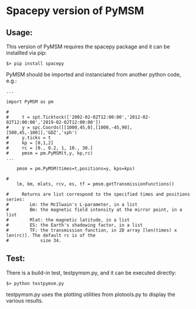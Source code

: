 # Spacepy version of PyMSM

## Usage:

This version of PyMSM requires the spacepy package and it can be installled via pip:

`$> pip install spacepy` 

PyMSM should be imported and instanciated from another python code, e.g.:

```
...    

import PyMSM as pm

#   
#     t = spt.Ticktock(['2002-02-02T12:00:00','2012-02-02T12:00:00','2019-02-02T12:00:00'])
#     y = spc.Coords([[1000,45,0],[1000,-45,90],[500,45,-100]],'GDZ','sph')
#     y.ticks = t
#     kp = [0,1,2]
#     rc = [0., 0.2, 1, 10., 30.]
#     pmsm = pm.PyMSM(t,y, kp,rc)
...

	pmsm = pm.PyMSM(times=t,positions=y, kps=kps)

#   
	lm, bm, mlats, rcv, es, tf = pmsm.getTransmissionFunctions()

#     Returns are list correspond to the specified times and positions series:
#        Lm: the McIlwain's L-parameter, in a list
#        Bm: the magnetic field intensity at the mirror point, in a list
#        Mlat: the magnetic latitude, in a list
#        ES: the Earth's shadowing factor, in a list
#        TF: the transmission function, in 2D array [len(times) x len(rc)]. The default rc is of the 
#            size 34. 

```

## Test:

There is a build-in test, testpymsm.py, and it can be executed directly: 

` $> python testpymsm.py ` 

testpymsm.py uses the plotting utilities from plotools.py to display the various results. 
 